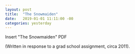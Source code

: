 ```yaml
---
layout: post
title:  "The Snowmaiden"
date:   2019-01-01 11:11:00 -00
categories: yesterday
---
```



Insert "The Snowmaiden" PDF


(Written in response to a grad school assignment, circa 2011). 
